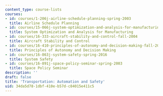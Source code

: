 ```yaml
---
content_type: course-lists
courses:
- id: courses/1-206j-airline-schedule-planning-spring-2003
  title: Airline Schedule Planning
- id: courses/15-066j-system-optimization-and-analysis-for-manufacturing-summer-2003
  title: System Optimization and Analysis for Manufacturing
- id: courses/16-333-aircraft-stability-and-control-fall-2004
  title: Aircraft Stability and Control
- id: courses/16-410-principles-of-autonomy-and-decision-making-fall-2010
  title: Principles of Autonomy and Decision Making
- id: courses/16-863j-system-safety-spring-2016
  title: System Safety
- id: courses/16-891j-space-policy-seminar-spring-2003
  title: Space Policy Seminar
description: ''
draft: false
title: 'Transportation: Automation and Safety'
uid: 34da5d78-1dbf-410e-b57d-c84015e411c5
---
```

